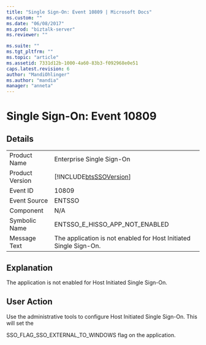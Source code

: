 ```yaml
---
title: "Single Sign-On: Event 10809 | Microsoft Docs"
ms.custom: ""
ms.date: "06/08/2017"
ms.prod: "biztalk-server"
ms.reviewer: ""

ms.suite: ""
ms.tgt_pltfrm: ""
ms.topic: "article"
ms.assetid: 7331d12b-1000-4a60-83b3-f092968e0e51
caps.latest.revision: 6
author: "MandiOhlinger"
ms.author: "mandia"
manager: "anneta"
---
```

# Single Sign-On: Event 10809
## Details  
  
|||  
|-|-|  
|Product Name|Enterprise Single Sign-On|  
|Product Version|[!INCLUDE[btsSSOVersion](../includes/btsssoversion-md.md)]|  
|Event ID|10809|  
|Event Source|ENTSSO|  
|Component|N/A|  
|Symbolic Name|ENTSSO_E_HISSO_APP_NOT_ENABLED|  
|Message Text|The application is not enabled for Host Initiated Single Sign-On.|  
  
## Explanation  
 The application is not enabled for Host Initiated Single Sign-On.  
  
## User Action  
 Use the administrative tools to configure Host Initiated Single Sign-On. This will set the  
  
 SSO_FLAG_SSO_EXTERNAL_TO_WINDOWS flag on the application.